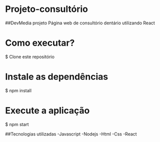 # Projeto-consultório

##DevMedia projeto
Página web de consultório dentário utilizando React

# Como executar?
$ Clone este repositório

# Instale as dependências
$ npm install


# Execute a aplicação 
$ npm start 

##Tecnologias utilizadas 
-Javascript 
-Nodejs
-Html
-Css
-React

